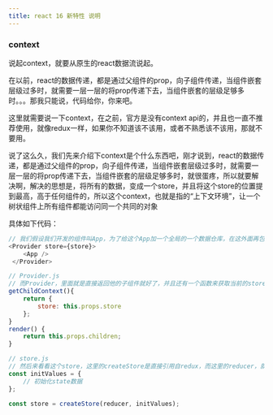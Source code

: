 ```yaml
---
title: react 16 新特性 说明
---
```


### context

说起context，就要从原生的react数据流说起。

在以前，react的数据传递，都是通过父组件的prop，向子组件传递，当组件嵌套层级过多时，就需要一层一层的将prop传递下去，当组件嵌套的层级足够多时。。。那我只能说，代码给你，你来吧。

这里就需要说一下context，在之前，官方是没有context api的，并且也一直不推荐使用，就像redux一样，如果你不知道该不该用，或者不熟悉该不该用，那就不要用。

说了这么久，我们先来介绍下context是个什么东西吧，刚才说到，react的数据传递，都是通过父组件的prop，向子组件传递，当组件嵌套层级过多时，就需要一层一层的将prop传递下去，当组件嵌套的层级足够多时，就很蛋疼，所以就要解决啊，解决的思想是，将所有的数据，变成一个store，并且将这个store的位置提到最高，高于任何组件的，所以这个context，也就是指的“上下文环境”，让一个树状组件上所有组件都能访问同一个共同的对象

具体如下代码：

```javascript
// 我们假设我们开发的组件叫App，为了给这个App加一个全局的一个数据仓库，在这外面再包一层Provider就好了，然后把你想要传递的数据，当作Provider的属性，这样就可以使数据变成一个全局的数据了。
<Provider store={store}>
	<App />
 </Provider>

// Provider.js 
// 而Provider，里面就是直接返回他的子组件就好了，并且还有一个函数来获取当前的store
getChildContext(){
	return {
    	store: this.props.store
    };
}
render() {
	return this.props.children;
}

// store.js
// 然后来看看这个store，这里的createStore是直接引用自redux，而这里的reducer，就是redux里面的reducer，需要自己接受state，action，然后根据你自己的业务需要，判断action.type，来返回新的state，且务必遵守纯函数的原则。
const initValues = {
    // 初始化state数据
};

const store = createStore(reducer, initValues);







```
























